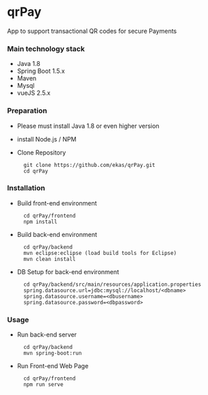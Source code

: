 # qrPay
App to support transactional QR codes for secure Payments


### Main technology stack

- Java 1.8
- Spring Boot 1.5.x
- Maven
- Mysql
- vueJS 2.5.x

### Preparation

- Please must install Java 1.8  or even higher version
- install Node.js / NPM
- Clone Repository

        git clone https://github.com/ekas/qrPay.git
        cd qrPay

### Installation  
        
- Build front-end environment

        cd qrPay/frontend
        npm install

- Build back-end environment

        cd qrPay/backend
        mvn eclipse:eclipse (load build tools for Eclipse)
        mvn clean install

- DB Setup for back-end environment

        cd qrPay/backend/src/main/resources/application.properties
        spring.datasource.url=jdbc:mysql://localhost/<dbname>
        spring.datasource.username=<dbusername>
        spring.datasource.password=<dbpassword>


### Usage

- Run back-end server

        cd qrPay/backend
        mvn spring-boot:run

- Run Front-end Web Page

        cd qrPay/frontend
        npm run serve
